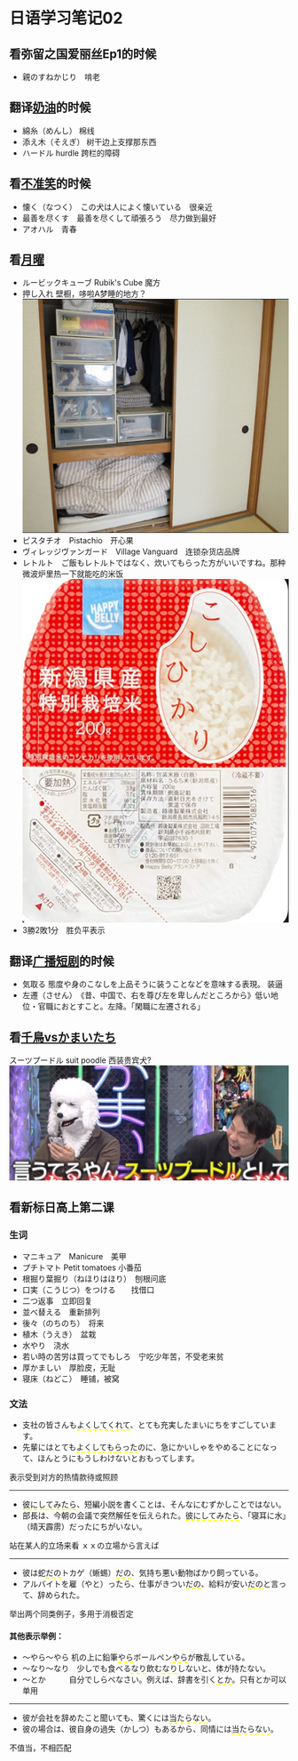 # 日语学习笔记02

## 看弥留之国爱丽丝Ep1的时候

+ 親のすねかじり　啃老

## 翻译[奶油](https://www.bilibili.com/video/BV1ci4y1c7V1)的时候

+ 綿糸（めんし）  棉线
+ 添え木（そえぎ） 树干边上支撑那东西
+ ハードル hurdle  跨栏的障碍

## 看[不准笑](https://www.bilibili.com/video/BV1JV41187Eu)的时候

+ 懐く（なつく）　この犬は人によく懐いている　很亲近
+ 最善を尽くす　最善を尽くして頑張ろう　尽力做到最好
+ アオハル　青春

## 看[月曜](https://www.bilibili.com/video/BV1eh41117GR)

+ ルービックキューブ Rubik's Cube  魔方
+ 押し入れ 壁橱，哆啦A梦睡的地方？ ![x](https://github.com/UKMeng/Language-learning-notes/blob/main/Japanese/img/02/1.png)
+ ピスタチオ　Pistachio　开心果
+ ヴィレッジヴァンガード　Village Vanguard　连锁杂货店品牌
+ レトルト　ご飯もレトルトではなく、炊いてもらった方がいいですね。那种微波炉里热一下就能吃的米饭 ![x](https://github.com/UKMeng/Language-learning-notes/blob/main/Japanese/img/02/2.jpg)
+ 3勝2敗1分　胜负平表示

## 翻译[广播短剧](https://www.bilibili.com/video/BV1Zy4y127BK/)的时候

+ 気取る  態度や身のこなしを上品そうに装うことなどを意味する表現。 装逼
+ 左遷（させん）　《昔、中国で、右を尊び左を卑しんだところから》低い地位・官職におとすこと。左降。「閑職に左遷される」

## 看[千鳥vsかまいたち](https://www.bilibili.com/video/BV1tV41187S8)

スーツプードル  suit poodle 西装贵宾犬? ![x](https://github.com/UKMeng/Language-learning-notes/blob/main/Japanese/img/02/3.jpg)

## 看新标日高上第二课

### 生词

+ マニキュア　Manicure　美甲
+ プチトマト   Petit tomatoes  小番茄
+ 根掘り葉掘り（ねほりはほり）　刨根问底
+ 口実（こうじつ）をつける　　找借口
+ 二つ返事　立即回复
+ 並べ替える　重新排列
+ 後々（のちのち）　将来
+ 植木（うえき）　盆栽
+ 水やり　浇水
+ 若い時の苦労は買ってでもしろ　宁吃少年苦，不受老来贫
+ 厚かましい　厚脸皮，无耻
+ 寝床（ねどこ）　睡铺，被窝

### 文法

+ 支社の皆さんも<span style="border-bottom:2px dashed yellow;">よくしてくれて</span>、とても充実したまいにちをすごしています。
+ 先輩にはとても<span style="border-bottom:2px dashed yellow;">よくしてもらった</span>のに、急にかいしゃをやめることになって、ほんとうにもうしわけないとおもってします。　　

表示受到对方的热情款待或照顾

***

+ <span style="border-bottom:2px dashed yellow;">彼にしてみたら</span>、短編小説を書くことは、そんなにむずかしことではない。
+ 部長は、今朝の会議で突然解任を伝えられた。<span style="border-bottom:2px dashed yellow;">彼にしてみたら</span>、「寝耳に水」（晴天霹雳）だったにちがいない。 

站在某人的立场来看 ｘｘの立場から言えば

***

+ 彼は蛇<span style="border-bottom:2px dashed yellow;">だの</span>トカゲ（蜥蜴）<span style="border-bottom:2px dashed yellow;">だの</span>、気持ち悪い動物ばかり飼っている。　
+ アルバイトを雇（やと）ったら、仕事がきつい<span style="border-bottom:2px dashed yellow;">だの</span>、給料が安い<span style="border-bottom:2px dashed yellow;">だの</span>と言って、辞められた。　  

举出两个同类例子，多用于消极否定

#### 其他表示举例：

+ ～やら～やら     机の上に鉛筆<span style="border-bottom:2px dashed yellow;">やら</span>ボールペン<span style="border-bottom:2px dashed yellow;">やら</span>が散乱している。
+ ～なり～なり　少しでも食べる<span style="border-bottom:2px dashed yellow;">なり</span>飲む<span style="border-bottom:2px dashed yellow;">なり</span>しないと、体が持たない。
+ ～とか　　　自分でしらべなさい。例えば、辞書を引く<span style="border-bottom:2px dashed yellow;">とか</span>。只有とか可以单用

***

+ 彼が会社を辞めたこと聞いても、驚くには<span style="border-bottom:2px dashed yellow;">当たらない</span>。
+ 彼の場合は、彼自身の過失（かしつ）もあるから、同情には<span style="border-bottom:2px dashed yellow;">当たらない</span>。  

不值当，不相匹配